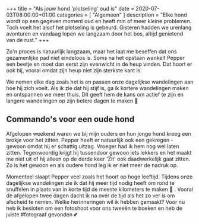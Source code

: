 +++
title =  "Als jouw hond 'plotseling' oud is"
date = 2020-07-03T08:00:00+01:00
categories = [
    "Algemeen"
]
description = "Elke hond wordt op een gegeven moment oud en heeft min of meer kleine problemen. Toch voelt het alsof het plotseling is gebeurd. Gisteren hadden we urenlang avonturen en vandaag lopen we langzaam door het bos, altijd genietend van de rust."
+++

Zo'n proces is natuurlijk langzaam, maar het laat me beseffen dat ons gezamenlijke pad niet eindeloos is. Soms na het opstaan wankelt Pepper een beetje en moet dan eerst zijn evenwicht in de heup vinden. Dat hoort er ook bij, vooral omdat zijn heup niet zijn sterkste kant is.

We nemen elke dag zoals het is en passen onze dagelijkse wandelingen aan hoe hij zich voelt. Als ik zie dat hij stijf is, ga ik kortere wandelingen maken en ontspannen we meer thuis. Dit geeft hem de kans om actief te zijn en langere wandelingen op zijn betere dagen te maken 🐾

## Commando's voor een oude hond
Afgelopen weekend waren we bij mijn ouders en hun jonge hond kreeg een brokje voor het zitten. Pepper heeft er natuurlijk ook een gekregen - gewoon omdat hij er schattig uitzag. Vroeger had ik hem nog wel laten zitten. Tegenwoordig krijgt hij tussendoor gewoon iets lekkers en het maakt me niet uit of hij alleen op de derde keer 'Zit' ook daadwerkelijk gaat zitten. Zo is het gewoon en als oudere hond leg ik er niet meer de nadruk op.



Momenteel slaapt Pepper veel zoals het hoort op hoge leeftijd. Tijdens onze dagelijkse wandelingen zie ik dat hij meer tijd nodig heeft om rond te snuffelen in plaats van in korte tijd de meeste kilometers te maken 🐾
.
Vooral de afgelopen twee dagen dacht ik na over de tijd als het zo ver is om afscheid te nemen. Welke herinneringen wil ik hebben gemaakt? Voor nu heb ik besloten om een fotoshoot voor ons tweeën te boeken en heb de juiste #fotograaf gevonden 💕